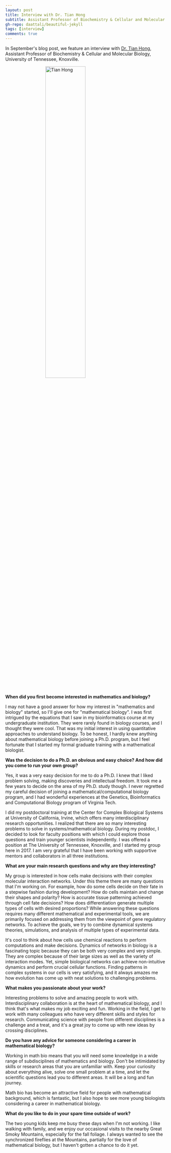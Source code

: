 ```yaml
---
layout: post
title: Interview with Dr. Tian Hong
subtitle: Assistant Professor of Biochemistry & Cellular and Molecular Biology, University of Tennessee, Knoxville
gh-repo: daattali/beautiful-jekyll
tags: [interview]
comments: true
---
```


In September's blog post, we feature an interview with [Dr. Tian Hong](http://www.tianhonglab.org/), Assistant Professor of Biochemistry & Cellular and Molecular Biology, University of Tennessee, Knoxville.

<img src="https://smb-celldevbio.github.io/uploads/blog_images/hong/WebPhoto_TH.png" width="100" alt="Tian Hong" style="display: block; margin-left: auto; margin-right: auto; width: 50%;" />

**When did you first become interested in mathematics and biology?**

I may not have a good answer for how my interest in "mathematics and biology" started, so I'll give one for "mathematical biology". I was first intrigued by the equations that I saw in my bioinformatics course at my undergraduate institution. They were rarely found in biology courses, and I thought they were cool. That was my initial interest in using quantitative approaches to understand biology. To be honest, I hardly knew anything about mathematical biology before joining a Ph.D. program, but I feel fortunate that I started my formal graduate training with a mathematical biologist.

**Was the decision to do a Ph.D. an obvious and easy choice? And how did you come to run your own group?**

Yes, it was a very easy decision for me to do a Ph.D. I knew that I liked problem solving, making discoveries and intellectual freedom. It took me a few years to decide on the area of my Ph.D. study though. I never regretted my careful decision of joining a mathematical/computational biology program, and I had wonderful experiences at the Genetics, Bioinformatics and Computational Biology program of Virginia Tech.

I did my postdoctoral training at the Center for Complex Biological Systems at University of California, Irvine, which offers many interdisciplinary research opportunities. I realized that there are so many interesting problems to solve in systems/mathematical biology. During my postdoc, I decided to look for faculty positions with which I could explore those questions and train younger scientists independently. I was offered a position at The University of Tennessee, Knoxville, and I started my group here in 2017. I am very grateful that I have been working with supportive mentors and collaborators in all three institutions. 

**What are your main research questions and why are they interesting?**

My group is interested in how cells make decisions with their complex molecular interaction networks. Under this theme there are many questions that I'm working on. For example, how do some cells decide on their fate in a stepwise fashion during development? How do cells maintain and change their shapes and polarity? How is accurate tissue patterning achieved through cell fate decisions? How does differentiation generate multiple types of cells with desired proportions? While answering these questions requires many different mathematical and experimental tools, we are primarily focused on addressing them from the viewpoint of gene regulatory networks. To achieve the goals, we try to combine dynamical systems theories, simulations, and analysis of multiple types of experimental data.

It's cool to think about how cells use chemical reactions to perform computations and make decisions. Dynamics of networks in biology is a fascinating topic because they can be both very complex and very simple. They are complex because of their large sizes as well as the variety of interaction modes. Yet, simple biological networks can achieve non-intuitive dynamics and perform crucial cellular functions. Finding patterns in complex systems in our cells is very satisfying, and it always amazes me how evolution has come up with neat solutions to challenging problems.

**What makes you passionate about your work?**

Interesting problems to solve and amazing people to work with. Interdisciplinary collaboration is at the heart of mathematical biology, and I think that's what makes my job exciting and fun. Working in the field, I get to work with many colleagues who have very different skills and styles for research. Communicating science with people from different disciplines is a challenge and a treat, and it's a great joy to come up with new ideas by crossing disciplines.

**Do you have any advice for someone considering a career in mathematical biology?**

Working in math bio means that you will need some knowledge in a wide range of subdisciplines of mathematics and biology. Don't be intimidated by skills or research areas that you are unfamiliar with. Keep your curiosity about everything alive, solve one small problem at a time, and let the scientific questions lead you to different areas. It will be a long and fun journey.

Math bio has become an attractive field for people with mathematical background, which is fantastic, but I also hope to see more young biologists considering a career in mathematical biology. 

**What do you like to do in your spare time outside of work?**

The two young kids keep me busy these days when I'm not working. I like walking with family, and we enjoy our occasional visits to the nearby Great Smoky Mountains, especially for the fall foliage. I always wanted to see the synchronized fireflies at the Mountains, partially for the love of mathematical biology, but I haven't gotten a chance to do it yet. 
